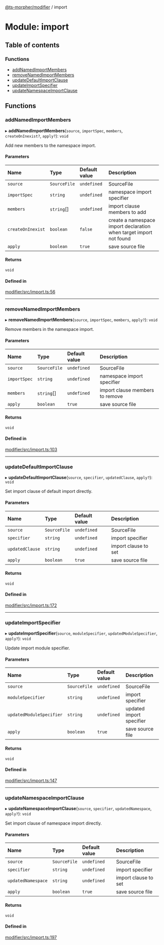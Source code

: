 [@ts-morpher/modifier](../README.md) / import

# Module: import

## Table of contents

### Functions

- [addNamedImportMembers](import.md#addnamedimportmembers)
- [removeNamedImportMembers](import.md#removenamedimportmembers)
- [updateDefaultImportClause](import.md#updatedefaultimportclause)
- [updateImportSpecifier](import.md#updateimportspecifier)
- [updateNamespaceImportClause](import.md#updatenamespaceimportclause)

## Functions

### addNamedImportMembers

▸ **addNamedImportMembers**(`source`, `importSpec`, `members`, `createOnInexist?`, `apply?`): `void`

Add new members to the namespace import.

#### Parameters

| Name | Type | Default value | Description |
| :------ | :------ | :------ | :------ |
| `source` | `SourceFile` | `undefined` | SourceFile |
| `importSpec` | `string` | `undefined` | namespace import specifier |
| `members` | `string`[] | `undefined` | import clause members to add |
| `createOnInexist` | `boolean` | `false` | create a namespace import declaration when target import not found |
| `apply` | `boolean` | `true` | save source file |

#### Returns

`void`

#### Defined in

[modifier/src/import.ts:56](https://github.com/linbudu599/morpher/blob/387f7fa/packages/modifier/src/import.ts#L56)

___

### removeNamedImportMembers

▸ **removeNamedImportMembers**(`source`, `importSpec`, `members`, `apply?`): `void`

Remove members in the namespace import.

#### Parameters

| Name | Type | Default value | Description |
| :------ | :------ | :------ | :------ |
| `source` | `SourceFile` | `undefined` | SourceFile |
| `importSpec` | `string` | `undefined` | namespace import specifier |
| `members` | `string`[] | `undefined` | import clause members to remove |
| `apply` | `boolean` | `true` | save source file |

#### Returns

`void`

#### Defined in

[modifier/src/import.ts:103](https://github.com/linbudu599/morpher/blob/387f7fa/packages/modifier/src/import.ts#L103)

___

### updateDefaultImportClause

▸ **updateDefaultImportClause**(`source`, `specifier`, `updatedClause`, `apply?`): `void`

Set import clause of default import directly.

#### Parameters

| Name | Type | Default value | Description |
| :------ | :------ | :------ | :------ |
| `source` | `SourceFile` | `undefined` | SourceFile |
| `specifier` | `string` | `undefined` | import specifier |
| `updatedClause` | `string` | `undefined` | import clause to set |
| `apply` | `boolean` | `true` | save source file |

#### Returns

`void`

#### Defined in

[modifier/src/import.ts:172](https://github.com/linbudu599/morpher/blob/387f7fa/packages/modifier/src/import.ts#L172)

___

### updateImportSpecifier

▸ **updateImportSpecifier**(`source`, `moduleSpecifier`, `updatedModuleSpecifier`, `apply?`): `void`

Update import module specifier.

#### Parameters

| Name | Type | Default value | Description |
| :------ | :------ | :------ | :------ |
| `source` | `SourceFile` | `undefined` | SourceFile |
| `moduleSpecifier` | `string` | `undefined` | import specifier |
| `updatedModuleSpecifier` | `string` | `undefined` | updated import specifier |
| `apply` | `boolean` | `true` | save source file |

#### Returns

`void`

#### Defined in

[modifier/src/import.ts:147](https://github.com/linbudu599/morpher/blob/387f7fa/packages/modifier/src/import.ts#L147)

___

### updateNamespaceImportClause

▸ **updateNamespaceImportClause**(`source`, `specifier`, `updatedNamespace`, `apply?`): `void`

Set import clause of namespace import directly.

#### Parameters

| Name | Type | Default value | Description |
| :------ | :------ | :------ | :------ |
| `source` | `SourceFile` | `undefined` | SourceFile |
| `specifier` | `string` | `undefined` | import specifier |
| `updatedNamespace` | `string` | `undefined` | import clause to set |
| `apply` | `boolean` | `true` | save source file |

#### Returns

`void`

#### Defined in

[modifier/src/import.ts:197](https://github.com/linbudu599/morpher/blob/387f7fa/packages/modifier/src/import.ts#L197)
